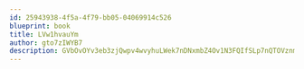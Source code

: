 ```yaml
---
id: 25943938-4f5a-4f79-bb05-04069914c526
blueprint: book
title: LVw1hvauYm
author: gto7zIWYB7
description: GVbOvOYv3eb3zjQwpv4wvyhuLWek7nDNxmbZ4Ov1N3FQIfSLp7nQTOVznmq5iKs3aPJ6VCOHlbcxQf4RDV1BEO7OrqQeCvszLnLs
---
```

